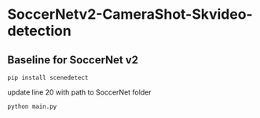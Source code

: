 # SoccerNetv2-CameraShot-Skvideo-detection

## Baseline for SoccerNet v2

`pip install scenedetect`

update line 20 with path to SoccerNet folder

```bash
python main.py
```
